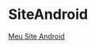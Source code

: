 # SiteAndroid
<a href="https://marcos300.github.io/SiteAndroid/public_html/index.html" target="_blank" rel="external"> Meu Site Android </a>
